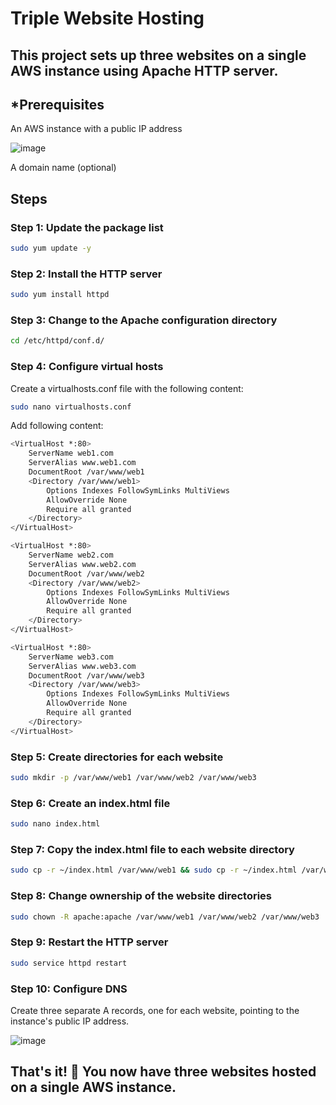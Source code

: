 # Triple Website Hosting
## This project sets up three websites on a single AWS instance using Apache HTTP server.

## *Prerequisites
An AWS instance with a public IP address

![image](https://github.com/user-attachments/assets/a5772bf8-acda-4c7e-a906-490930bdf50b)


A domain name (optional)

## Steps

### Step 1: Update the package list
```bash
sudo yum update -y
```
### Step 2: Install the HTTP server
```bash
sudo yum install httpd
```
### Step 3: Change to the Apache configuration directory
```bash
cd /etc/httpd/conf.d/
```
### Step 4: Configure virtual hosts

Create a virtualhosts.conf file with the following content:

```bash
sudo nano virtualhosts.conf
```
Add following content:

```bash
<VirtualHost *:80>
    ServerName web1.com
    ServerAlias www.web1.com
    DocumentRoot /var/www/web1
    <Directory /var/www/web1>
        Options Indexes FollowSymLinks MultiViews
        AllowOverride None
        Require all granted
    </Directory>
</VirtualHost>

<VirtualHost *:80>
    ServerName web2.com
    ServerAlias www.web2.com
    DocumentRoot /var/www/web2
    <Directory /var/www/web2>
        Options Indexes FollowSymLinks MultiViews
        AllowOverride None
        Require all granted
    </Directory>
</VirtualHost>

<VirtualHost *:80>
    ServerName web3.com
    ServerAlias www.web3.com
    DocumentRoot /var/www/web3
    <Directory /var/www/web3>
        Options Indexes FollowSymLinks MultiViews
        AllowOverride None
        Require all granted
    </Directory>
</VirtualHost>
```

### Step 5: Create directories for each website

```bash
sudo mkdir -p /var/www/web1 /var/www/web2 /var/www/web3
```

### Step 6: Create an index.html file
```bash
sudo nano index.html
```

### Step 7: Copy the index.html file to each website directory
```bash
sudo cp -r ~/index.html /var/www/web1 && sudo cp -r ~/index.html /var/www/web2 && sudo cp -r ~/index.html /var/www/web3
```

### Step 8: Change ownership of the website directories
```bash
sudo chown -R apache:apache /var/www/web1 /var/www/web2 /var/www/web3
```
### Step 9: Restart the HTTP server
```bash
sudo service httpd restart
```
### Step 10: Configure DNS
Create three separate A records, one for each website, pointing to the instance's public IP address.

![image](https://github.com/user-attachments/assets/9b0b1439-7807-46ca-ac2a-2a006b62c154)


## That's it! 🎉 You now have three websites hosted on a single AWS instance.
